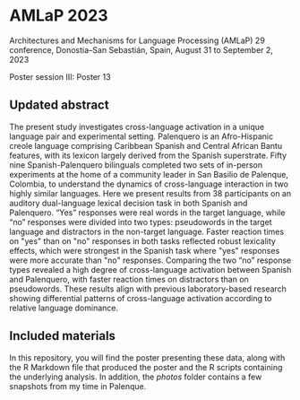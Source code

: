 # AMLaP 2023

Architectures and Mechanisms for Language Processing (AMLaP) 29 conference, Donostia–San Sebastián, Spain, August 31 to September 2, 2023

Poster session III: Poster 13

## Updated abstract

The present study investigates cross-language activation in a unique language pair and experimental setting.
Palenquero is an Afro-Hispanic creole language comprising Caribbean Spanish and Central African Bantu features, with its lexicon largely derived from the Spanish superstrate.
Fifty nine Spanish-Palenquero bilinguals completed two sets of in-person experiments at the home of a community leader in San Basilio de Palenque, Colombia, to understand the dynamics of cross-language interaction in two highly similar languages.
Here we present results from 38 participants on an auditory dual-language lexical decision task in both Spanish and Palenquero.
“Yes” responses were real words in the target language, while “no” responses were divided into two types: pseudowords in the target language and distractors in the non-target language.
Faster reaction times on "yes" than on "no" responses in both tasks reflected robust lexicality effects, which were strongest in the Spanish task where "yes" responses were more accurate than "no" responses.
Comparing the two “no” response types revealed a high degree of cross-language activation between Spanish and Palenquero, with faster reaction times on distractors than on pseudowords.
These results align with previous laboratory-based research showing differential patterns of cross-language activation according to relative language dominance.

## Included materials

In this repository, you will find the poster presenting these data, along with the R Markdown file that produced the poster and the R scripts containing the underlying analysis.
In addition, the *photos* folder contains a few snapshots from my time in Palenque.
